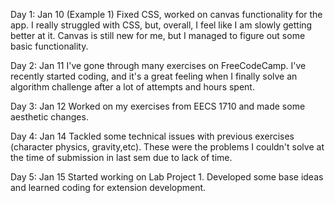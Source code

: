 
Day 1: Jan 10 (Example 1)
Fixed CSS, worked on canvas functionality for the app.
I really struggled with CSS, but, overall, I feel like I am slowly getting better at it. Canvas is still new for me, but I managed to figure out some basic functionality.

Day 2: Jan 11 
I've gone through many exercises on FreeCodeCamp.
I've recently started coding, and it's a great feeling when I finally solve an algorithm challenge after a lot of attempts and hours spent.

Day 3: Jan 12
Worked on my exercises from EECS 1710 and made some aesthetic changes.

Day 4: Jan 14
Tackled some technical issues with previous exercises (character physics, gravity,etc). These were the problems I couldn't solve at the time of submission in last sem due to lack of time.

Day 5: Jan 15
Started working on Lab Project 1. Developed some base ideas and learned coding for extension development.
